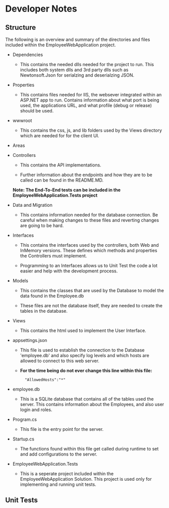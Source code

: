 # Developer Notes

## Structure

The following is an overview and summary of the directories and files included within the EmployeeWebApplication project.

- Dependencies
    - This contains the needed dlls needed for the project to run. This includes both system dlls and 3rd party dlls such as Newtonsoft.Json for serialzing and deserialzing JSON.

- Properties
    - This contains files needed for IIS, the websever integrated within an ASP.NET app to run. Contains information about what port is being used, the applications URL, and what profile (debug or release) should be used.

- wwwroot
    - This contains the css, js, and lib folders used by the Views directory which are needed for for the client UI.

- Areas

- Controllers
    - This contains the API implementations. 
    
    - Further information about the endpoints and how they are to be called can be found in the README.MD.

    **Note: The End-To-End tests can be included in the EmployeeWebApplication.Tests project**

- Data and Migration
    - This contains information needed for the database connection. Be careful when making changes to these files and reverting changes are going to be hard.

- Interfaces
    - This contains the interfaces used by the controllers, both Web and InMemory versions. These defines which methods and properties the Controllers must implement.

    - Programming to an Interfaces allows us to Unit Test the code a lot easier and help with the development process.

- Models
    - This contains the classes that are used by the Database to model the data found in the Employee.db

    - These files are not the database itself, they are needed to create the tables in the database.

- Views
    - This contains the html used to implement the User Interface.

- appsettings.json
    - This file is used to establish the connection to the Database 'employee.db' and also specify log levels and which hosts are allowed to connect to this web server. 

    - **For the time being do not ever change this line within this file:**

            "AllowedHosts":"*" 

- employee.db
    - This is a SQLite database that contains all of the tables used the server. This contains information about the Employees, and also user login and roles.

- Program.cs
    - This file is the entry point for the server.

- Startup.cs
    - The functions found within this file get called during runtime to set and add configurations to the server.

- EmployeeWebApplication.Tests
    - This is a seperate project included within the EmployeeWebApplication Solution. This project is used only for implementing and running unit tests.

## Unit Tests
